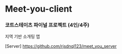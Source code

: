 # Meet-you-client

### 코트스테이츠 파이널 프로젝트 (4인/4주)

지역 기반 소개팅 앱

[Server] https://github.com/rjsdnql123/meet_you_server
